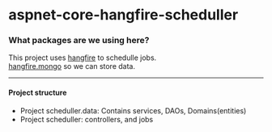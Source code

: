 # aspnet-core-hangfire-scheduller

### What packages are we using here?

This project uses [hangfire](https://github.com/HangfireIO/Hangfire) to schedulle jobs.  
[hangfire.mongo](https://github.com/sergeyzwezdin/Hangfire.Mongo) so we can store data.

----
#### Project structure

* Project scheduller.data: Contains services, DAOs, Domains(entities)
* Project scheduller: controllers, and jobs
